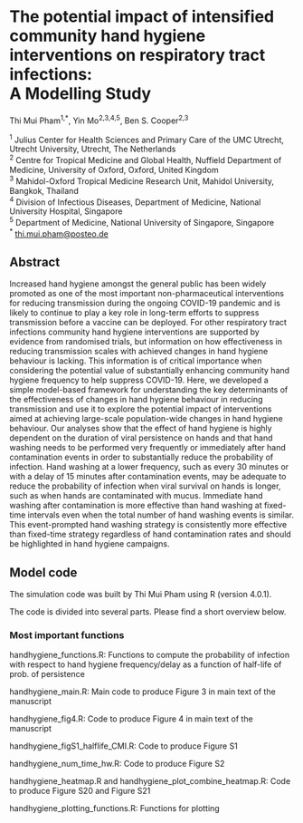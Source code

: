 # The potential impact of intensified community hand hygiene interventions on respiratory tract infections: <br> A Modelling Study
Thi Mui Pham<sup>1,*</sup>, Yin Mo<sup>2,3,4,5</sup>, Ben S. Cooper<sup>2,3</sup>

<sup>1</sup> Julius Center for Health Sciences and Primary Care of the UMC Utrecht, Utrecht University, Utrecht, The Netherlands <br>
<sup>2</sup> Centre for Tropical Medicine and Global Health, Nuffield Department of Medicine, University of Oxford, Oxford, United Kingdom <br>
<sup>3</sup> Mahidol-Oxford Tropical Medicine Research Unit, Mahidol University, Bangkok, Thailand <br>
<sup>4</sup> Division of Infectious Diseases, Department of Medicine, National University Hospital, Singapore <br>
<sup>5</sup> Department of Medicine, National University of Singapore, Singapore <br>
<sup>*</sup> <thi.mui.pham@posteo.de>

## Abstract
Increased hand hygiene amongst the general public has been widely promoted as one of the most important non-pharmaceutical interventions for reducing transmission during the ongoing COVID-19 pandemic and is likely to continue to play a key role in long-term efforts to suppress transmission before a vaccine can be deployed. For other respiratory tract infections community hand hygiene interventions are supported by evidence from randomised trials, but information on how effectiveness in reducing transmission scales with achieved changes in hand hygiene behaviour is lacking. This information is of critical importance when considering the potential value of substantially enhancing community hand hygiene frequency to help suppress COVID-19. Here, we developed a simple model-based framework for understanding the key determinants of the effectiveness of changes in hand hygiene behaviour in reducing transmission and use it to explore the potential impact of interventions aimed at achieving large-scale population-wide changes in hand hygiene behaviour. Our analyses show that the effect of hand hygiene is highly dependent on the duration of viral persistence on hands and that hand washing needs to be performed very frequently or immediately after hand contamination events in order to substantially reduce the probability of infection. Hand washing at a lower frequency, such as every 30 minutes or with a delay of 15 minutes after contamination events, may be adequate to reduce the probability of infection when viral survival on hands is longer, such as when hands are contaminated with mucus. Immediate hand washing after contamination is more effective than hand washing at fixed-time intervals even when the total number of hand washing events is similar. This event-prompted hand washing strategy is consistently more effective than fixed-time strategy regardless of hand contamination rates and should be highlighted in hand hygiene campaigns.

## Model code
The simulation code was built by Thi Mui Pham using R (version 4.0.1).

The code is divided into several parts. Please find a short overview below.

### Most important functions

handhygiene_functions.R: Functions to compute the probability of infection with respect to hand hygiene frequency/delay as a function of half-life of prob. of persistence 

handhygiene_main.R: Main code to produce Figure 3 in main text of the manuscript

handhygiene_fig4.R: Code to produce Figure 4 in main text of the manuscript

handhygiene_figS1_halflife_CMI.R: Code to produce Figure S1

handhygiene_num_time_hw.R: Code to produce Figure S2

handhygiene_heatmap.R and handhygiene_plot_combine_heatmap.R: Code to produce Figure S20 and Figure S21

handhygiene_plotting_functions.R: Functions for plotting


